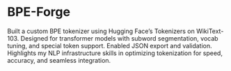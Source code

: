 # BPE-Forge
Built a custom BPE tokenizer using Hugging Face’s Tokenizers on WikiText-103. Designed for transformer models with subword segmentation, vocab tuning, and special token support. Enabled JSON export and validation. Highlights my NLP infrastructure skills in optimizing tokenization for speed, accuracy, and seamless integration.
